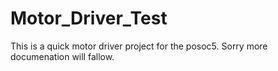 # Motor_Driver_Test
This is a quick motor driver project for the posoc5.
Sorry more documenation will fallow.
